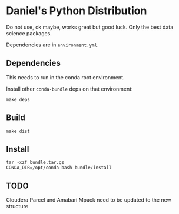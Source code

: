 # Daniel's Python Distribution

Do not use, ok maybe, works great but good luck. Only the best data science packages.

Dependencies are in `environment.yml`.

## Dependencies

This needs to run in the conda root environment.

Install other `conda-bundle` deps on that environment:

```
make deps
```

## Build

```
make dist
```

## Install

```
tar -xzf bundle.tar.gz
CONDA_DIR=/opt/conda bash bundle/install
```

## TODO

Cloudera Parcel and Amabari Mpack need to be updated to the new structure

